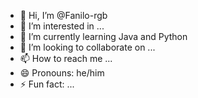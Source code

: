 - 👋 Hi, I’m @Fanilo-rgb
- 👀 I’m interested in ...
- 🌱 I’m currently learning Java and Python
- 💞️ I’m looking to collaborate on ...
- 📫 How to reach me ...
- 😄 Pronouns: he/him
- ⚡ Fun fact: ...

<!---
Fanilo-rgb/Fanilo-rgb is a ✨ special ✨ repository because its `README.md` (this file) appears on your GitHub profile.
You can click the Preview link to take a look at your changes.
--->
